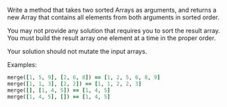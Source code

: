 Write a method that takes two sorted Arrays as arguments, and returns a new Array that contains all elements from both arguments in sorted order.

You may not provide any solution that requires you to sort the result array. You must build the result array one element at a time in the proper order.

Your solution should not mutate the input arrays.

Examples:
```ruby
merge([1, 5, 9], [2, 6, 8]) == [1, 2, 5, 6, 8, 9]
merge([1, 1, 3], [2, 2]) == [1, 1, 2, 2, 3]
merge([], [1, 4, 5]) == [1, 4, 5]
merge([1, 4, 5], []) == [1, 4, 5]

